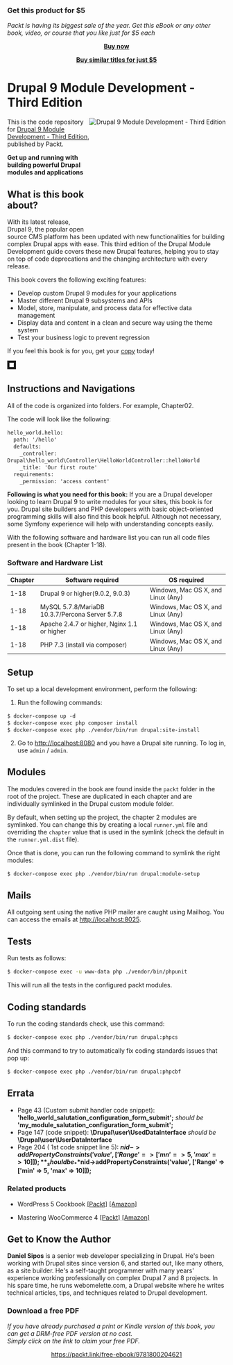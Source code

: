 
### Get this product for $5

<i>Packt is having its biggest sale of the year. Get this eBook or any other book, video, or course that you like just for $5 each</i>


<b><p align='center'>[Buy now](https://packt.link/9781800204621)</p></b>


<b><p align='center'>[Buy similar titles for just $5](https://subscription.packtpub.com/search)</p></b>


# Drupal 9 Module Development - Third Edition

<a href="https://www.packtpub.com/web-development/drupal-9-module-development-third-edition?utm_source=github&utm_medium=repository&utm_campaign=9781800204621"><img src="https://www.packtpub.com/media/catalog/product/cache/4cdce5a811acc0d2926d7f857dceb83b/9/7/9781800204621-original_86.jpeg" alt="Drupal 9 Module Development - Third Edition" height="256px" align="right"></a>

This is the code repository for [Drupal 9 Module Development - Third Edition](https://www.packtpub.com/web-development/drupal-9-module-development-third-edition?utm_source=github&utm_medium=repository&utm_campaign=9781800204621), published by Packt.

**Get up and running with building powerful Drupal modules and applications**

## What is this book about?
With its latest release, Drupal 9, the popular open source CMS platform has been updated with new functionalities for building complex Drupal apps with ease. This third edition of the Drupal Module Development guide covers these new Drupal features, helping you to stay on top of code deprecations and the changing architecture with every release.

This book covers the following exciting features: 
* Develop custom Drupal 9 modules for your applications
* Master different Drupal 9 subsystems and APIs
* Model, store, manipulate, and process data for effective data management
* Display data and content in a clean and secure way using the theme system
* Test your business logic to prevent regression

If you feel this book is for you, get your [copy](https://www.amazon.com/dp/1800204620) today!

<a href="https://www.packtpub.com/?utm_source=github&utm_medium=banner&utm_campaign=GitHubBanner"><img src="https://raw.githubusercontent.com/PacktPublishing/GitHub/master/GitHub.png" 
alt="https://www.packtpub.com/" border="5" /></a>

## Instructions and Navigations
All of the code is organized into folders. For example, Chapter02.

The code will look like the following:
```
hello_world.hello:
  path: '/hello'
  defaults:
    _controller:  Drupal\hello_world\Controller\HelloWorldController::helloWorld
    _title: 'Our first route'
  requirements:
    _permission: 'access content'
```
**Following is what you need for this book:**
If you are a Drupal developer looking to learn Drupal 9 to write modules for your sites, this book is for you. Drupal site builders and PHP developers with basic object-oriented programming skills will also find this book helpful. Although not necessary, some Symfony experience will help with understanding concepts easily.

With the following software and hardware list you can run all code files present in the book (Chapter 1-18).

### Software and Hardware List

| Chapter  | Software required                               | OS required                        |
| -------- | ----------------------------------------------- | -----------------------------------|
| 1-18     | Drupal 9 or higher(9.0.2, 9.0.3)                | Windows, Mac OS X, and Linux (Any) |
| 1-18     | MySQL 5.7.8/MariaDB 10.3.7/Percona Server 5.7.8 | Windows, Mac OS X, and Linux (Any) |
| 1-18     | Apache 2.4.7 or higher, Nginx 1.1 or higher     | Windows, Mac OS X, and Linux (Any) |
| 1-18     | PHP 7.3 (install via composer)                  | Windows, Mac OS X, and Linux (Any) |

## Setup

To set up a local development environment, perform the following:

1. Run the following commands:

```
$ docker-compose up -d
$ docker-compose exec php composer install
$ docker-compose exec php ./vendor/bin/run drupal:site-install
```

2. Go to [http://localhost:8080](http://localhost:8080) and you have a Drupal site running. To log in, use `admin` / `admin`.

## Modules

The modules covered in the book are found inside the `packt` folder in the root of the project. These are duplicated in each chapter and are individually symlinked in the Drupal custom module folder.

By default, when setting up the project, the chapter 2 modules are symlinked. You can change this by creating a local `runner.yml` file and overriding the `chapter` value that is used in the symlink (check the default in the `runner.yml.dist` file).

Once that is done, you can run the following command to symlink the right modules:

```bash
$ docker-compose exec php ./vendor/bin/run drupal:module-setup
```

## Mails

All outgoing sent using the native PHP mailer are caught using Mailhog. You can access the emails at [http://localhost:8025](http://localhost:8025).

## Tests

Run tests as follows:

```bash
$ docker-compose exec -u www-data php ./vendor/bin/phpunit
```

This will run all the tests in the configured packt modules.

## Coding standards

To run the coding standards check, use this command:

```bash
$ docker-compose exec php ./vendor/bin/run drupal:phpcs
```

And this command to try to automatically fix coding standards issues that pop up:

```bash
$ docker-compose exec php ./vendor/bin/run drupal:phpcbf
```

## Errata
* Page 43 (Custom submit handler code snippet): **'hello_world_salutation_configuration_form_submit';** _should be_ **'my_module_salutation_configuration_form_submit';**
* Page 147 (code snippet): **\Drupal\user\UsedDataInterface** _should be_ **\Drupal\user\UserDataInterface**
* Page 204 ( 1st code snippet line 5): **$nid->addPropertyConstraints('value', ['Range' => ['mn' => 5, 'max' => 10]]);** _should be_ **$nid->addPropertyConstraints('value', ['Range' => ['min' => 5, 'max' => 10]]);**

### Related products <Other books you may enjoy>
* WordPress 5 Cookbook [[Packt]](https://www.packtpub.com/business-other/wordpress-5-cookbook?utm_source=github&utm_medium=repository&utm_campaign=9781838986506) [[Amazon]](https://www.amazon.com/dp/1838986502)

* Mastering WooCommerce 4 [[Packt]](https://www.packtpub.com/web-development/mastering-woocommerce?utm_source=github&utm_medium=repository&utm_campaign=9781838822835) [[Amazon]](https://www.amazon.com/dp/1838822836)

## Get to Know the Author
**Daniel Sipos**
is a senior web developer specializing in Drupal. He's been working with Drupal sites since version 6, and started out, like many others, as a site builder. He's a self-taught programmer with many years' experience working professionally on complex Drupal 7 and 8 projects. In his spare time, he runs webomelette.com, a Drupal website where he writes technical articles, tips, and techniques related to Drupal development.
### Download a free PDF

 <i>If you have already purchased a print or Kindle version of this book, you can get a DRM-free PDF version at no cost.<br>Simply click on the link to claim your free PDF.</i>
<p align="center"> <a href="https://packt.link/free-ebook/9781800204621">https://packt.link/free-ebook/9781800204621 </a> </p>